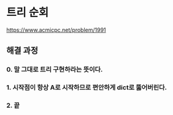 # 트리 순회
https://www.acmicpc.net/problem/1991
## 해결 과정
### 0. 말 그대로 트리 구현하라는 뜻이다.
### 1. 시작점이 항상 A로 시작하므로 편안하게 dict로 뚫어버린다.
### 2. 끝
